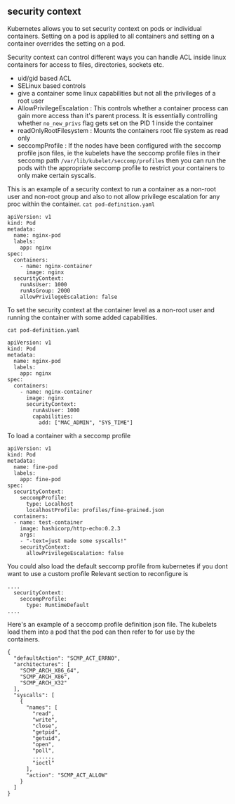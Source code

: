 ## security context

Kubernetes allows you to set security context on pods or individual containers.
Setting on a pod is applied to all containers and setting on a container overrides the setting on a pod.

Security context can control different ways you can handle ACL inside linux containers for access to files, directories, sockets etc.
  - uid/gid based ACL
  - SELinux based controls
  - give a container some linux capabilities but not all the privileges of a root user
  - AllowPrivilegeEscalation : This controls whether a container process can gain more access than it's parent process.
                               It is essentially controlling whether `no_new_privs` flag gets set on the PID 1 inside the container
  - readOnlyRootFilesystem : Mounts the containers root file system as read only
  - seccompProfile : If the nodes have been configured with the seccomp profile json files,
                     ie the kubelets have the seccomp profile files in their seccomp path `/var/lib/kubelet/seccomp/profiles`
                     then you can run the pods with the appropriate seccomp profile to restrict your
                     containers to only make certain syscalls.

This is an example of a security context to run a container as a non-root user
and non-root group and also to not allow privilege escalation for any proc within the container.
`cat pod-definition.yaml`
```
apiVersion: v1
kind: Pod
metadata:
  name: nginx-pod
  labels:
    app: nginx
spec:
  containers:
    - name: nginx-container
      image: nginx
  securityContext:
    runAsUser: 1000
    runAsGroup: 2000
    allowPrivilegeEscalation: false
```

To set the security context at the container level as a non-root user
and running the container with some added capabilities.

`cat pod-definition.yaml`
```
apiVersion: v1
kind: Pod
metadata:
  name: nginx-pod
  labels:
    app: nginx
spec:
  containers:
    - name: nginx-container
      image: nginx
      securityContext:
        runAsUser: 1000
        capabilities:
          add: ["MAC_ADMIN", "SYS_TIME"]
```

To load a container with a seccomp profile
```
apiVersion: v1
kind: Pod
metadata:
  name: fine-pod
  labels:
    app: fine-pod
spec:
  securityContext:
    seccompProfile:
      type: Localhost
      localhostProfile: profiles/fine-grained.json
  containers:
  - name: test-container
    image: hashicorp/http-echo:0.2.3
    args:
    - "-text=just made some syscalls!"
    securityContext:
      allowPrivilegeEscalation: false
```
You could also load the default seccomp profile from kubernetes if you dont want to use a custom profile
Relevant section to reconfigure is
```
....
  securityContext:
    seccompProfile:
      type: RuntimeDefault
....
```

Here's an example of a seccomp profile definition json file.
The kubelets load them into a pod that the pod can then refer to for use by the containers.
```
{
  "defaultAction": "SCMP_ACT_ERRNO",
  "architectures": [
    "SCMP_ARCH_X86_64",
    "SCMP_ARCH_X86",
    "SCMP_ARCH_X32"
  ],
  "syscalls": [
    {
      "names": [
        "read",
        "write",
        "close",
        "getpid",
        "getuid",
        "open",
        "poll",
        ......,
        "ioctl"
      ],
      "action": "SCMP_ACT_ALLOW"
    }
  ]
}
```
